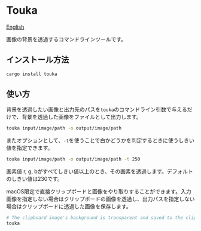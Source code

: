 # Touka

[English](./README.md)

画像の背景を透過するコマンドラインツールです。

## インストール方法

```bash
cargo install touka
```

## 使い方

背景を透過したい画像と出力先のパスを`touka`のコマンドライン引数で与えるだけで、背景を透過した画像をファイルとして出力します。

```bash
touka input/image/path -o output/image/path
```

またオプションとして、`-t`を使うことで白かどうかを判定するときに使うしきい値を指定できます。

```bash
touka input/image/path -o output/image/path -t 250
```

画素値 r, g, bがすべてしきい値以上のとき、その画素を透過します。デフォルトのしきい値は230です。

macOS限定で直接クリップボードと画像をやり取りすることができます。入力画像を指定しない場合はクリップボードの画像を透過し、出力パスを指定しない場合はクリップボードに透過した画像を保存します。

```bash
# The clipboard image's background is transparent and saved to the clipboard.
touka
```
